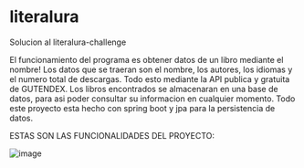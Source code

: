 # literalura
 Solucion al literalura-challenge
 
El funcionamiento del programa es obtener datos de un libro mediante el nombre!
Los datos que se traeran son el nombre, los autores, los idiomas y el numero total de descargas.
Todo esto mediante la API publica y gratuita de GUTENDEX.
Los libros encontrados se almacenaran en una base de datos, para asi poder consultar su informacion
en cualquier momento.
Todo este proyecto esta hecho con spring boot y jpa para la persistencia de datos.

ESTAS SON LAS FUNCIONALIDADES DEL PROYECTO:

![image](https://github.com/user-attachments/assets/35e389f2-0b38-40d8-a455-4d2cc5bec61a)

